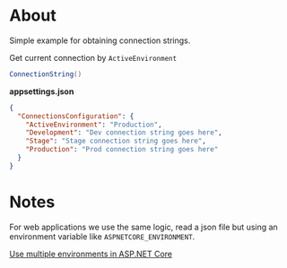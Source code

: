 ﻿# About

Simple example for obtaining connection strings.

Get current connection by `ActiveEnvironment`

```csharp
ConnectionString()
```



**appsettings.json**

```json
{
  "ConnectionsConfiguration": {
    "ActiveEnvironment": "Production",
    "Development": "Dev connection string goes here",
    "Stage": "Stage connection string goes here",
    "Production": "Prod connection string goes here"
  }
}
```

# Notes

For web applications we use the same logic, read a json file but using an environment variable like `ASPNETCORE_ENVIRONMENT`.


[Use multiple environments in ASP.NET Core](https://docs.microsoft.com/en-us/aspnet/core/fundamentals/environments?view=aspnetcore-5.0)


